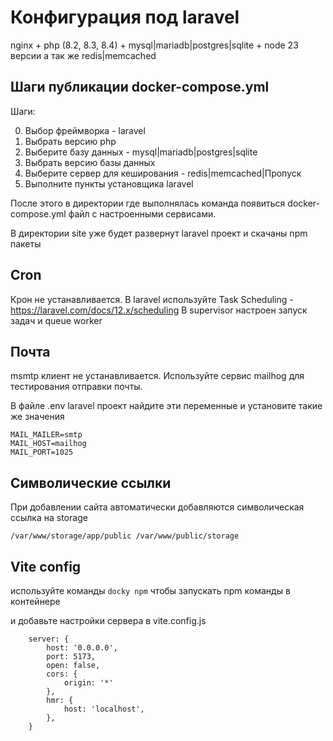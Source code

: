 # Конфигурация под laravel

nginx + php (8.2, 8.3, 8.4) + mysql|mariadb|postgres|sqlite + node 23 версии
а так же redis|memcached

## Шаги публикации docker-compose.yml

Шаги:

0. Выбор фреймворка - laravel
1. Выбрать версию php
2. Выберите базу данных - mysql|mariadb|postgres|sqlite
3. Выбрать версию базы данных
4. Выберите сервер для кеширования - redis|memcached|Пропуск
5. Выполните пункты установщика laravel

После этого в директории где выполнялась команда появиться docker-compose.yml файл с настроенными сервисами.

В директории site уже будет развернут laravel проект и скачаны npm пакеты

## Cron

Крон не устанавливается. В laravel используйте Task Scheduling - https://laravel.com/docs/12.x/scheduling
В supervisor настроен запуск задач и queue worker

## Почта

msmtp клиент не устанавливается.
Используйте сервис mailhog для тестирования отправки почты.

В файле .env laravel проект найдите эти переменные и установите такие же значения

```
MAIL_MAILER=smtp
MAIL_HOST=mailhog
MAIL_PORT=1025
```

## Символические ссылки

При добавлении сайта автоматически добавляются символическая ссылка на storage

```
/var/www/storage/app/public /var/www/public/storage 
```

## Vite config 

используйте команды ```docky npm``` чтобы запускать npm команды в контейнере

и добавьте настройки сервера в vite.config.js 

```
    server: {
        host: '0.0.0.0',
        port: 5173,
        open: false,
        cors: {
            origin: '*'
        },
        hmr: {
            host: 'localhost',
        },
    }
```

